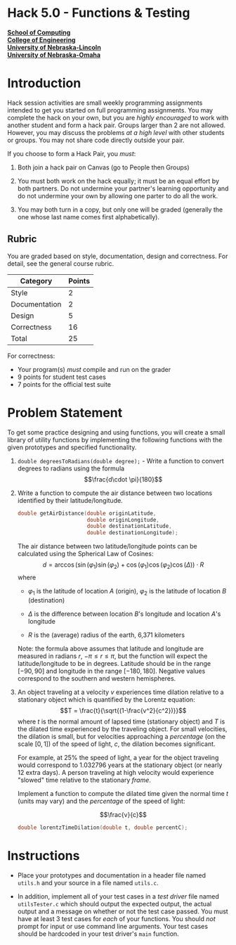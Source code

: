 # Hack 5.0 - Functions & Testing
**[School of Computing](https://computing.unl.edu/)**  
**[College of Engineering](https://engineering.unl.edu/)**  
**[University of Nebraska-Lincoln](https://unl.edu)**  
**[University of Nebraska-Omaha](https://http://unomaha.edu/)**  

# Introduction

Hack session activities are small weekly programming assignments
intended to get you started on full programming assignments. You may
complete the hack on your own, but you are *highly encouraged* to work
with another student and form a hack pair. Groups larger than 2 are not
allowed. However, you may discuss the problems *at a high level* with
other students or groups. You may not share code directly outside your
pair.

If you choose to form a Hack Pair, you *must*:

1.  Both join a hack pair on Canvas (go to People then Groups)

2.  You must both work on the hack equally; it must be an equal effort
    by both partners. Do not undermine your partner's learning
    opportunity and do not undermine your own by allowing one parter to
    do all the work.

3.  You may both turn in a copy, but only one will be graded (generally
    the one whose last name comes first alphabetically).

## Rubric

You are graded based on style, documentation, design and correctness.
For detail, see the general course rubric.

| Category      | Points |
|---------------|--------|
| Style         | 2      |
| Documentation | 2      |
| Design        | 5      |
| Correctness   | 16     |
| Total         | 25     |

For correctness:
 - Your program(s) *must* compile and run on the grader
 - 9 points for student test cases
 - 7 points for the official test suite

# Problem Statement

To get some practice designing and using functions, you will create a
small library of utility functions by implementing the following
functions with the given prototypes and specified functionality.

1.  `double degreesToRadians(double degree);` - Write a function to
    convert degrees to radians using the formula
    $$\frac{d\cdot \pi}{180}$$

2.  Write a function to compute the air distance between two locations
    identified by their latitude/longitude.

    ``` c
    double getAirDistance(double originLatitude,
                          double originLongitude,
                          double destinationLatitude,
                          double destinationLongitude);
    ```

    The air distance between two latitude/longitude points can be
    calculated using the Spherical Law of Cosines:
    $$d = \arccos{(\sin(\varphi_1) \sin(\varphi_2) + \cos(\varphi_1) \cos(\varphi_2) \cos(\Delta) )} \cdot R$$
    where

    -   $\varphi_1$ is the latitude of location $A$ (origin),
        $\varphi_2$ is the latitude of location $B$ (destination)

    -   $\Delta$ is the difference between location $B$'s longitude and
        location $A$'s longitude

    -   $R$ is the (average) radius of the earth, 6,371 kilometers

    Note: the formula above assumes that latitude and longitude are
    measured in radians $r$, $-\pi \leq r \leq \pi$, but the function
    will expect the latitude/longitude to be in degrees. Latitude should
    be in the range $[-90, 90]$ and longitude in the range
    $[-180, 180]$. Negative values correspond to the southern and
    western hemispheres.

3.  An object traveling at a velocity $v$ experiences time dilation
    relative to a stationary object which is quantified by the Lorentz
    equation: $$T = \frac{t}{\sqrt{(1-\frac{v^2}{c^2})}}$$ where $t$ is
    the normal amount of lapsed time (stationary object) and $T$ is the
    dilated time experienced by the traveling object. For small
    velocities, the dilation is small, but for velocities approaching a
    *percentage* (on the scale $[0, 1]$) of the speed of light, $c$, the
    dilation becomes significant.

    For example, at 25% the speed of light, a year for the object
    traveling would correspond to 1.032796 years at the stationary
    object (or nearly 12 extra days). A person traveling at high
    velocity would experience "slowed" time relative to the stationary
    *frame*.

    Implement a function to compute the dilated time given the normal
    time $t$ (units may vary) and the *percentage* of the speed of light:

    $$\frac{v}{c}$$

    ``` c
    double lorentzTimeDilation(double t, double percentC);
    ```

# Instructions

-   Place your prototypes and documentation in a header file named
    `utils.h` and your source in a file named `utils.c`.

-   In addition, implement all of your test cases in a *test driver*
    file named `utilsTester.c` which should output the expected
    output, the actual output and a message on whether or not the test
    case passed. You must have at least 3 test cases for *each* of your
    functions. You should *not* prompt for input or use command line
    arguments. Your test cases should be hardcoded in your test driver's
    `main` function.
